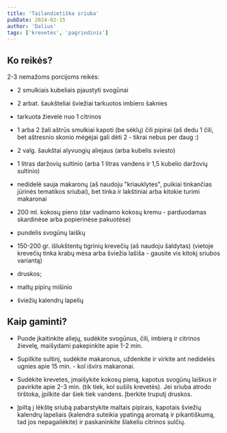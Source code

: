 ```yaml
---
title: 'Tailandietiška sriuba'
pubDate: 2024-02-15
author: 'Dalius'
tags: ['krevetės', 'pagrindinis']
---
```


## Ko reikės?

2-3 nemažoms porcijoms reikės:

- 2 smulkiais kubeliais pjaustyti svogūnai

- 2 arbat. šaukšteliai šviežiai tarkuotos imbiero šaknies

- tarkuota žievelė nuo 1 citrinos

- 1 arba 2 žali aštrūs smulkiai kapoti (be sėklų) čili pipirai (aš dedu 1 čili,
  bet aštresnio skonio mėgėjai gali dėti 2 - tikrai nebus per daug :)

- 2 valg. šaukštai alyvuogių aliejaus (arba kubelis sviesto)

- 1 litras daržovių sultinio (arba 1 litras vandens ir 1,5 kubelio daržovių
  sultinio)

- nedidelė sauja makaronų (aš naudoju "kriauklytes", puikiai tinkančias jūrinės
  tematikos sriubai), bet tinka ir lakštiniai arba kitokie turimi makaronai

- 200 ml. kokosų pieno (dar vadinamo kokosų kremu - parduodamas skardinėse arba
  popierinėse pakuotėse)

- pundelis svogūnų laiškų

- 150-200 gr. išlukštentų tigrinių krevečių (aš naudoju šaldytas) (vietoje
  krevečių tinka krabų mėsa arba šviežia lašiša - gausite vis kitokį sriubos
  variantą)

- druskos;

- maltų pipirų mišinio

- šviežių kalendrų lapelių

## Kaip gaminti?

- Puode įkaitinkite aliejų, sudėkite svogūnus, čili, imbierą ir citrinos
  žievelę, maišydami pakepinkite apie 1-2 min.

- Supilkite sultinį, sudėkite makaronus, uždenkite ir virkite ant nedidelės
  ugnies apie 15 min. - kol išvirs makaronai.

- Sudėkite krevetes, įmaišykite kokosų pieną, kapotus svogūnų laiškus ir
  pavirkite apie 2-3 min. (tik tiek, kol sušils krevetės). Jei sriuba atrodo
  tirštoka, įpilkite dar šiek tiek vandens. Įberkite truputį druskos.

- Įpiltą į lėkštę sriubą pabarstykite maltais pipirais, kapotais šviežių
  kalendrų lapeliais (kalendra suteikia ypatingą aromatą ir pikantiškumą, tad
  jos nepagailėkite) ir paskaninkite šlakeliu citrinos sulčių.
